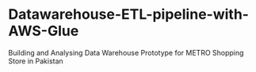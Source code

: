 # Datawarehouse-ETL-pipeline-with-AWS-Glue
Building and Analysing Data Warehouse Prototype for METRO Shopping Store in Pakistan
